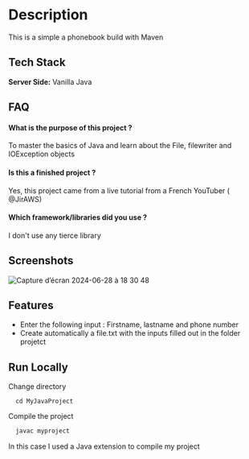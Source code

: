 
# Description

This is a simple a phonebook build with Maven
## Tech Stack


**Server Side:** Vanilla Java







## FAQ
#### What is the purpose of this project ?

To master the basics of Java and learn about the File, filewriter and IOException objects

#### Is this a finished project ?

Yes, this project came from a live tutorial from a French YouTuber ( @JirAWS)


#### Which framework/libraries did you use ? 

I don't use any tierce library


## Screenshots



![Capture d’écran 2024-06-28 à 18 30 48](https://github.com/alexisr91/phonebook/assets/160608635/c65e67c3-00b4-4d99-9a68-4414bc972b7e)
## Features

- Enter the following input : Firstname, lastname and phone number
- Create automatically a file.txt with the inputs filled out in the folder projetct






## Run Locally

Change directory

```
  cd MyJavaProject
```

Compile the project

```bash
  javac myproject
```


In this case I used a Java extension to compile my project
